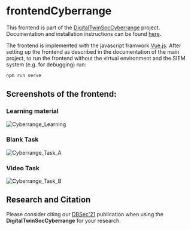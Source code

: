 # frontendCyberrange

This frontend is part of the [DigitalTwinSocCyberrange](https://github.com/DigitalTwinSocCyberrange) project. Documentation and installation instructions can be found [here](https://github.com/DigitalTwinSocCyberrange/DigitalTwinCyberrange).

The frontend is implemented with the javascript framwork [Vue.js](https://vuejs.org/). After setting up the frontend as described in the documentation of the main project, to run the frontend without the virtual environment and the SIEM system (e.g. for debugging) run:

```bash
npm run serve
 ```
## Screenshots of the frontend:
### Learning material
![Cyberrange_Learning](https://user-images.githubusercontent.com/56884203/112633883-3302c900-8e3a-11eb-9ed7-7d9406a4b715.png)

### Blank Task
![Cyberrange_Task_A](https://user-images.githubusercontent.com/56884203/112633784-15356400-8e3a-11eb-80d4-822119da9c16.png)

### Video Task
![Cyberrange_Task_B](https://user-images.githubusercontent.com/56884203/112633782-15356400-8e3a-11eb-8257-ae703441701c.png)

## Research and Citation
Please consider citing our [DBSec'21](https://doi.org/10.1007/978-3-030-81242-3_17) publication when using the **DigitalTwinSocCyberrange** for your research.

